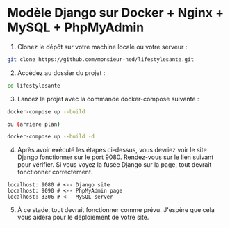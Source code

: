 # Modèle Django sur Docker + Nginx + MySQL + PhpMyAdmin


1. Clonez le dépôt sur votre machine locale ou votre serveur :

  ```bash
  git clone https://github.com/monsieur-ned/lifestylesante.git
  ```

2. Accédez au dossier du projet :

  ```bash
  cd lifestylesante
  ```

3. Lancez le projet avec la commande docker-compose suivante :

  ```bash
  docker-compose up --build

  ou (arriere plan)

  docker-compose up --build -d
  ```

4. Après avoir exécuté les étapes ci-dessus, vous devriez voir le site Django fonctionner sur le port 9080. Rendez-vous sur le lien suivant pour vérifier. Si vous voyez la fusée Django sur la page, tout devrait fonctionner correctement.

  ```
  localhost: 9080 # <-- Django site
  localhost: 9090 # <-- PhpMyAdmin page
  localhost: 3306 # <-- MySQL server
  ```

5. À ce stade, tout devrait fonctionner comme prévu. J'espère que cela vous aidera pour le déploiement de votre site.
